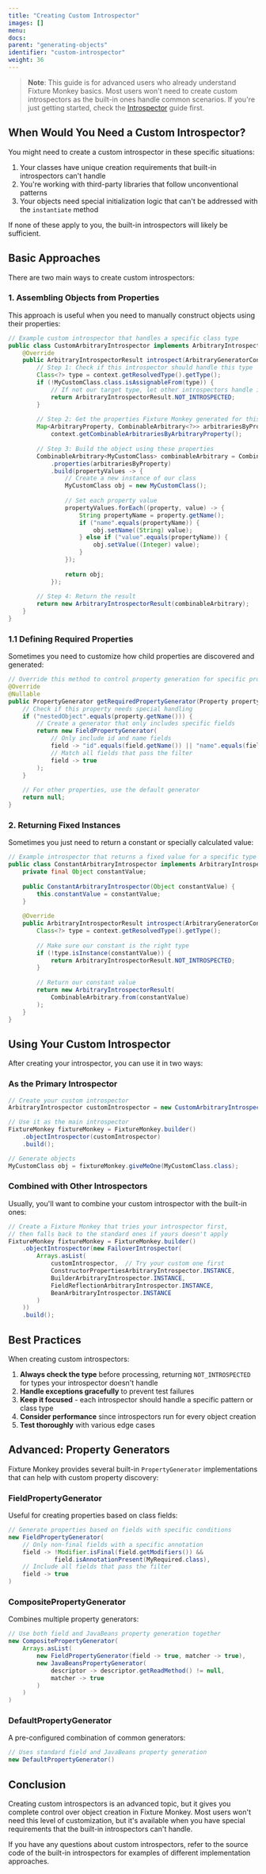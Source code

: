 ```yaml
---
title: "Creating Custom Introspector"
images: []
menu:
docs:
parent: "generating-objects"
identifier: "custom-introspector"
weight: 36
---
```


> **Note**: This guide is for advanced users who already understand Fixture Monkey basics. Most users won't need to create custom introspectors as the built-in ones handle common scenarios. If you're just getting started, check the [Introspector](../introspector) guide first.

## When Would You Need a Custom Introspector?

You might need to create a custom introspector in these specific situations:

1. Your classes have unique creation requirements that built-in introspectors can't handle
2. You're working with third-party libraries that follow unconventional patterns
3. Your objects need special initialization logic that can't be addressed with the `instantiate` method

If none of these apply to you, the built-in introspectors will likely be sufficient.

## Basic Approaches

There are two main ways to create custom introspectors:

### 1. Assembling Objects from Properties

This approach is useful when you need to manually construct objects using their properties:

```java
// Example custom introspector that handles a specific class type
public class CustomArbitraryIntrospector implements ArbitraryIntrospector {
    @Override
    public ArbitraryIntrospectorResult introspect(ArbitraryGeneratorContext context) {
        // Step 1: Check if this introspector should handle this type
        Class<?> type = context.getResolvedType().getType();
        if (!MyCustomClass.class.isAssignableFrom(type)) {
            // If not our target type, let other introspectors handle it
            return ArbitraryIntrospectorResult.NOT_INTROSPECTED;
        }
        
        // Step 2: Get the properties Fixture Monkey generated for this object
        Map<ArbitraryProperty, CombinableArbitrary<?>> arbitrariesByProperty = 
            context.getCombinableArbitrariesByArbitraryProperty();
        
        // Step 3: Build the object using these properties
        CombinableArbitrary<MyCustomClass> combinableArbitrary = CombinableArbitrary.objectBuilder()
            .properties(arbitrariesByProperty)
            .build(propertyValues -> {
                // Create a new instance of our class
                MyCustomClass obj = new MyCustomClass();
                
                // Set each property value
                propertyValues.forEach((property, value) -> {
                    String propertyName = property.getName();
                    if ("name".equals(propertyName)) {
                        obj.setName((String) value);
                    } else if ("value".equals(propertyName)) {
                        obj.setValue((Integer) value);
                    }
                });
                
                return obj;
            });
            
        // Step 4: Return the result
        return new ArbitraryIntrospectorResult(combinableArbitrary);
    }
}
```

### 1.1 Defining Required Properties

Sometimes you need to customize how child properties are discovered and generated:

```java
// Override this method to control property generation for specific properties
@Override
@Nullable
public PropertyGenerator getRequiredPropertyGenerator(Property property) {
    // Check if this property needs special handling
    if ("nestedObject".equals(property.getName())) {
        // Create a generator that only includes specific fields
        return new FieldPropertyGenerator(
            // Only include id and name fields
            field -> "id".equals(field.getName()) || "name".equals(field.getName()),
            // Match all fields that pass the filter
            field -> true
        );
    }
    
    // For other properties, use the default generator
    return null;
}
```

### 2. Returning Fixed Instances

Sometimes you just need to return a constant or specially calculated value:

```java
// Example introspector that returns a fixed value for a specific type
public class ConstantArbitraryIntrospector implements ArbitraryIntrospector {
    private final Object constantValue;
    
    public ConstantArbitraryIntrospector(Object constantValue) {
        this.constantValue = constantValue;
    }
    
    @Override
    public ArbitraryIntrospectorResult introspect(ArbitraryGeneratorContext context) {
        Class<?> type = context.getResolvedType().getType();
        
        // Make sure our constant is the right type
        if (!type.isInstance(constantValue)) {
            return ArbitraryIntrospectorResult.NOT_INTROSPECTED;
        }
        
        // Return our constant value
        return new ArbitraryIntrospectorResult(
            CombinableArbitrary.from(constantValue)
        );
    }
}
```

## Using Your Custom Introspector

After creating your introspector, you can use it in two ways:

### As the Primary Introspector

```java
// Create your custom introspector
ArbitraryIntrospector customIntrospector = new CustomArbitraryIntrospector();

// Use it as the main introspector
FixtureMonkey fixtureMonkey = FixtureMonkey.builder()
    .objectIntrospector(customIntrospector)
    .build();

// Generate objects
MyCustomClass obj = fixtureMonkey.giveMeOne(MyCustomClass.class);
```

### Combined with Other Introspectors

Usually, you'll want to combine your custom introspector with the built-in ones:

```java
// Create a Fixture Monkey that tries your introspector first,
// then falls back to the standard ones if yours doesn't apply
FixtureMonkey fixtureMonkey = FixtureMonkey.builder()
    .objectIntrospector(new FailoverIntrospector(
        Arrays.asList(
            customIntrospector,  // Try your custom one first
            ConstructorPropertiesArbitraryIntrospector.INSTANCE,
            BuilderArbitraryIntrospector.INSTANCE,
            FieldReflectionArbitraryIntrospector.INSTANCE,
            BeanArbitraryIntrospector.INSTANCE
        )
    ))
    .build();
```

## Best Practices

When creating custom introspectors:

1. **Always check the type** before processing, returning `NOT_INTROSPECTED` for types your introspector doesn't handle
2. **Handle exceptions gracefully** to prevent test failures
3. **Keep it focused** - each introspector should handle a specific pattern or class type
4. **Consider performance** since introspectors run for every object creation
5. **Test thoroughly** with various edge cases

## Advanced: Property Generators

Fixture Monkey provides several built-in `PropertyGenerator` implementations that can help with custom property discovery:

### FieldPropertyGenerator

Useful for creating properties based on class fields:

```java
// Generate properties based on fields with specific conditions
new FieldPropertyGenerator(
    // Only non-final fields with a specific annotation
    field -> !Modifier.isFinal(field.getModifiers()) && 
             field.isAnnotationPresent(MyRequired.class),
    // Include all fields that pass the filter
    field -> true
)
```

### CompositePropertyGenerator

Combines multiple property generators:

```java
// Use both field and JavaBeans property generation together
new CompositePropertyGenerator(
    Arrays.asList(
        new FieldPropertyGenerator(field -> true, matcher -> true),
        new JavaBeansPropertyGenerator(
            descriptor -> descriptor.getReadMethod() != null, 
            matcher -> true
        )
    )
)
```

### DefaultPropertyGenerator

A pre-configured combination of common generators:

```java
// Uses standard field and JavaBeans property generation
new DefaultPropertyGenerator()
```

## Conclusion

Creating custom introspectors is an advanced topic, but it gives you complete control over object creation in Fixture Monkey. Most users won't need this level of customization, but it's available when you have special requirements that the built-in introspectors can't handle.

If you have any questions about custom introspectors, refer to the source code of the built-in introspectors for examples of different implementation approaches. 

